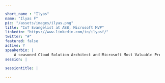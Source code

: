 ```yaml
---

short_name : "Ilyas"
name: "Ilyas F"
pic: "/assets/images/ilyas.png"
title: "IoT Evangelist at ABB, Microsoft MVP"
linkedin: "https://www.linkedin.com/in/ilyasf/"
twitter: "#"
featured: false
active: Y
speakerbio: |
    A seasoned Cloud Solution Architect and Microsoft Most Valuable Professional with deep expertise in designing, developing and architecting cloud solutions for Public Clouds (Azure & AWS), Private clouds & Hybrid Clouds. Complete exposure towards all the services offered by Microsoft Azure cloud including PaaS, IaaS, Big Data, Application Life Cycle Management, DevOps Automation, Storage, Networking, Security, Internet of Things and Advanced Analytics.    
session: |
    
sessiontitle: |
    
---
```


